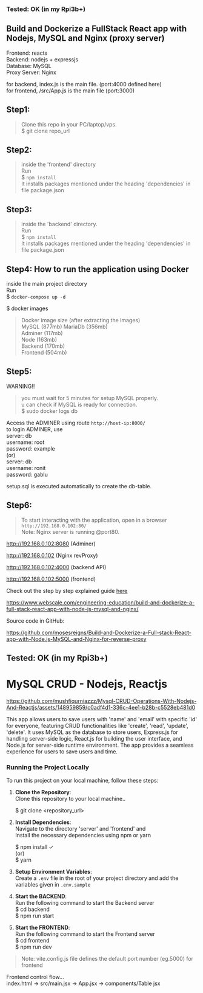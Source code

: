 ### Tested: OK (in my Rpi3b+)

## Build and Dockerize a FullStack React app with Nodejs, MySQL and Nginx (proxy server)


Frontend: reacts     
Backend: nodejs + expressjs    
Database: MySQL    
Proxy Server: Nginx      
    
for backend, index.js is the main file. (port:4000 defined here)   
for frontend, /src/App.js is the main file (port:3000)   
     
## Step1:
> Clone this repo in your PC/laptop/vps.   
$ git clone repo_url

## Step2:
> inside the 'frontend' directory    
Run   
$ `npm install`   
It installs packages mentioned under the heading 'dependencies' in file package.json

## Step3:
> inside the 'backend' directory.  
Run   
$ `npm install`   
It installs packages mentioned under the heading 'dependencies' in file package.json

## Step4: How to run the application using Docker
      

       
inside the main project directory  
Run   
$ `docker-compose up -d`   

$ docker images     
      
> Docker image size (after extracting the images)   
MySQL (877mb) MariaDb (356mb)    
Adminer (117mb)     
Node (163mb)     
Backend (170mb)   
Frontend (504mb)     
     

## Step5:

WARNING!!    
> you must wait for 5 minutes for setup MySQL properly.   
> u can check if MySQL is ready for connection.   
> $ sudo docker logs db   

Access the ADMINER using route    `http://host-ip:8000/`    
to login ADMINER, use    
server: db   
username: root   
password: example    
(or)    
server: db   
username: ronit   
password: gablu    
      
setup.sql is executed automatically to create the db-table.      
        
      
## Step6:
> To start interacting with the application, open in a browser     
`http://192.168.0.102:80/`    
Note: Nginx server is running @port80.


        
http://192.168.0.102:8080 (Adminer)   
      
http://192.168.0.102 (Nginx revProxy)   
       
http://192.168.0.102:4000 (backend API)    
      
http://192.168.0.102:5000 (frontend)     
       

    
Check out the step by step explained guide [here](https://www.webscale.com/engineering-education/build-and-dockerize-a-full-stack-react-app-with-nodejs-and-nginx/)


https://www.webscale.com/engineering-education/build-and-dockerize-a-full-stack-react-app-with-node-js-mysql-and-nginx/

Source code in GitHub:

https://github.com/mosesreigns/Build-and-Dockerize-a-Full-stack-React-app-with-Node.js-MySQL-and-Nginx-for-reverse-proxy






## Tested: OK (in my Rpi3b+)

<h1>MySQL CRUD - Nodejs, Reactjs</h1>


https://github.com/mushfiqurniazzz/Mysql-CRUD-Operations-With-Nodejs-And-Reactjs/assets/148959859/c0adf4d1-336c-4ee1-b28b-c5528eb481d0


<p>This app allows users to save users with 'name' and 'email' with specific 'id' for everyone, featuring CRUD functionalities like 'create', 'read', 'update', 'delete'. 
  It uses MySQL as the database to store users, 
  Express.js for handling server-side logic, 
  React.js for building the user interface, and 
  Node.js for server-side runtime environment. 
  The app provides a seamless experience for users to save users and time.</p>
<h3>Running the Project Locally</h3>
  <p>To run this project on your local machine, follow these steps:

1. <b>Clone the Repository</b>:    
   Clone this repository to your local machine..   

   $ git clone <repository_url>


2. <b>Install Dependencies</b>:     
   Navigate to the directory 'server' and 'frontend' and    
   Install the necessary dependencies using npm or yarn     
       
   $ npm install ✓     
   (or)     
   $ yarn     

3. <b>Setup Environment Variables</b>:     
   Create a `.env` file in the root of your project directory and add the variables given in `.env.sample`    

4. <b>Start the BACKEND</b>:     
   Run the following command to start the Backend server    
   $ cd backend    
   $ npm run start

5. <b>Start the FRONTEND</b>:     
   Run the following command to start the Frontend server    
   $ cd frontend    
   $ npm run dev      
      
> Note: vite.config.js file defines the default port number (eg.5000) for frontend 
   
   Frontend control flow...   
index.html -> src/main.jsx -> App.jsx -> components/Table jsx   
       

